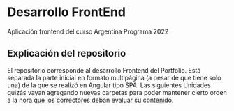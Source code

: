 # Desarrollo FrontEnd
Aplicación frontend del curso Argentina Programa 2022

## Explicación del repositorio

El repositorio corresponde al desarrollo Frontend del Portfolio. Está separada la parte inicial en formato multipágina (a pesar de que tiene solo una)
de la que se realizó en Angular tipo SPA. Las siguientes Unidades quizás vayan agregando nuevas carpetas para poder mantener cierto orden a la hora que
los correctores deban evaluar su contenido.